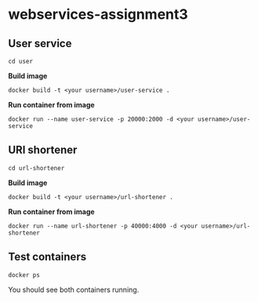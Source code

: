 # webservices-assignment3

## User service
```
cd user
```
**Build image**
```
docker build -t <your username>/user-service .
```

**Run container from image**
```
docker run --name user-service -p 20000:2000 -d <your username>/user-service
```

## URl shortener
```
cd url-shortener
```
**Build image**
```
docker build -t <your username>/url-shortener .
```

**Run container from image**
```
docker run --name url-shortener -p 40000:4000 -d <your username>/url-shortener
```

## Test containers
```
docker ps
```
You should see both containers running.